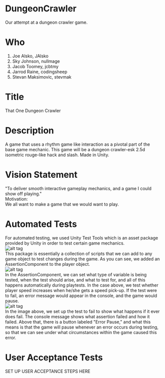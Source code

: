 # DungeonCrawler #
Our attempt at a dungeon crawler game.

# Who #
1.  Joe Alsko, JAlsko
2.  Sky Johnson, nullmage
3.  Jacob Toomey, jcbtmy
4.  Jarrod Raine, codingsheep
5.  Stevan Maksimovic, stevmak

# Title #

That One Dungeon Crawler

# Description #

A game that uses a rhythm game like interaction as a pivotal part of the base game mechanic. This game will be a dungeon crawler-esk 2.5d isometric rouge-like hack and slash. Made in Unity.

# Vision Statement #

"To deliver smooth interactive gameplay mechanics, and a game I could show off playing."   
Motivation:  
We all want to make a game that we would want to play.

# Automated Tests #

For automated testing, we used Unity Test Tools which is an asset package provided by Unity in order to test certain game mechanics.  
![alt tag](http://i.imgur.com/YeFUt28.png)  
This package is essentially a collection of scripts that we can add to any game object to test changes during the game. As you can see, we added an AssertionComponent to the player object.  
![alt tag](http://i.imgur.com/M2iXgQC.png)  
In the AssertionComponent, we can set what type of variable is being tested, when the test should arise, and what to test for, and all of this happens automatically during playtests. In the case above, we test whether player speed increases when he/she gets a speed pick-up. If the test were to fail, an error message would appear in the console, and the game would pause.  
![alt tag](http://i.imgur.com/ZlSNvZO.png)  
In the image above, we set up the test to fail to show what happens if it ever does fail. The console message shows what assertion failed and how it failed. Above that, there is a button labeled "Error Pause," and what this means is that the game will pause whenever an error occurs during testing, so that we can see under what circumstances within the game caused this error.  

# User Acceptance Tests #

SET UP USER ACCEPTANCE STEPS HERE
